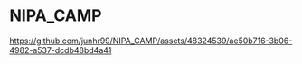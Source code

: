 # NIPA_CAMP

https://github.com/junhr99/NIPA_CAMP/assets/48324539/ae50b716-3b06-4982-a537-dcdb48bd4a41

